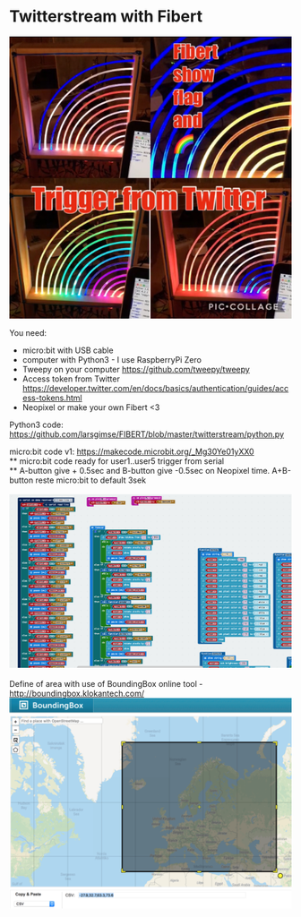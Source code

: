 # Twitterstream with Fibert

<img src="https://github.com/larsgimse/FIBERT/blob/master/twitterstream/IMG_4883.jpg"><br>

You need:
* micro:bit with USB cable
* computer with Python3 - I use RaspberryPi Zero
* Tweepy on your computer https://github.com/tweepy/tweepy
* Access token from Twitter https://developer.twitter.com/en/docs/basics/authentication/guides/access-tokens.html
* Neopixel or make your own Fibert <3

Python3 code: https://github.com/larsgimse/FIBERT/blob/master/twitterstream/python.py

micro:bit code v1: https://makecode.microbit.org/_Mg30Ye01yXX0<br>
** micro:bit code ready for user1..user5 trigger from serial<br>
** A-button give + 0.5sec and B-button give -0.5sec on Neopixel time. A+B-button reste micro:bit to default 3sek<br>
<br>
<img src="https://github.com/larsgimse/FIBERT/blob/master/twitterstream/fibert_stream_microbit.png"><br>
<br>
Define of area  with use of BoundingBox online tool - http://boundingbox.klokantech.com/<br>
<img src="https://github.com/larsgimse/FIBERT/blob/master/twitterstream/boundingbox_fibert.png">

